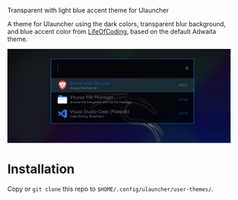 Transparent with light blue accent theme for Ulauncher

A theme for Ulauncher using the dark colors, transparent blur background, and blue accent color from [LifeOfCoding](https://github.com/lifeofcoding),
based on the default Adwaita theme.

![Screenshot](./screenshot.png?raw=true)

# Installation

Copy or `git clone` this repo to `$HOME/.config/ulauncher/user-themes/`.
